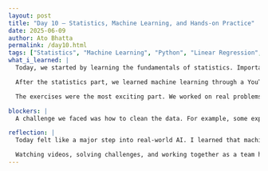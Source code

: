 ```yaml
---
layout: post
title: "Day 10 – Statistics, Machine Learning, and Hands-on Practice"
date: 2025-06-09
author: Ato Bhatta
permalink: /day10.html
tags: ["Statistics", "Machine Learning", "Python", "Linear Regression", "Supervised Learning", "Team Learning"]
what_i_learned: |
  Today, we started by learning the fundamentals of statistics. Important concepts like variables, input features, and dependent vs. independent variables were introduced. We also looked at the formula `y = mx + b`, which is the base of linear regression and helps explain how machine learning models adjust weights and bias to learn from data.

  After the statistics part, we learned machine learning through a YouTube tutorial. It showed us how supervised learning works by training a computer with labeled data—data that already has answers. We also briefly discussed unsupervised learning, where the computer learns patterns without having labels or answers.

  The exercises were the most exciting part. We worked on real problems like predicting house prices using area, number of bedrooms, and age. Another task was to predict someone's salary based on experience, test scores, and interview performance. These hands-on examples helped us understand how Python and machine learning models can be used to predict real-world results.

blockers: |
  A challenge we faced was how to clean the data. For example, some experience values were written as words like "five", and we had to convert them to numbers using the `word2number` library. We also had to handle missing values using `.fillna()`. It took some effort, but we got it to work with the help of the tutorial and teamwork.

reflection: |
  Today felt like a major step into real-world AI. I learned that machine learning is not just theory; it’s something I can now practice using real data and Python. Predicting salaries and home prices gave me confidence and made the learning feel useful and exciting.

  Watching videos, solving challenges, and working together as a team helped me feel more capable. I’m excited to explore more datasets and models in the coming days and continue growing my skills as a future data scientist.
---
```

